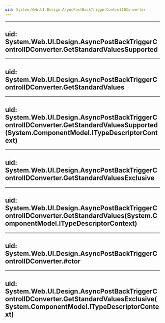 ```yaml
---
uid: System.Web.UI.Design.AsyncPostBackTriggerControlIDConverter
---
```


---
uid: System.Web.UI.Design.AsyncPostBackTriggerControlIDConverter.GetStandardValuesSupported
---

---
uid: System.Web.UI.Design.AsyncPostBackTriggerControlIDConverter.GetStandardValues
---

---
uid: System.Web.UI.Design.AsyncPostBackTriggerControlIDConverter.GetStandardValuesSupported(System.ComponentModel.ITypeDescriptorContext)
---

---
uid: System.Web.UI.Design.AsyncPostBackTriggerControlIDConverter.GetStandardValuesExclusive
---

---
uid: System.Web.UI.Design.AsyncPostBackTriggerControlIDConverter.GetStandardValues(System.ComponentModel.ITypeDescriptorContext)
---

---
uid: System.Web.UI.Design.AsyncPostBackTriggerControlIDConverter.#ctor
---

---
uid: System.Web.UI.Design.AsyncPostBackTriggerControlIDConverter.GetStandardValuesExclusive(System.ComponentModel.ITypeDescriptorContext)
---
